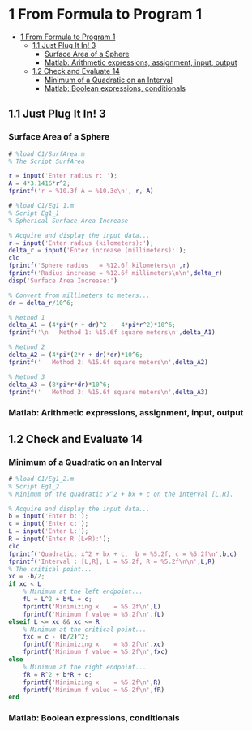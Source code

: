 
# 1 From Formula to Program 1

<!-- toc orderedList:0 depthFrom:1 depthTo:6 -->

* [1 From Formula to Program 1](#1-from-formula-to-program-1)
  * [1.1 Just Plug It In! 3](#11-just-plug-it-in-3)
    * [Surface Area of a Sphere](#surface-area-of-a-sphere)
    * [Matlab: Arithmetic expressions, assignment, input, output](#matlab-arithmetic-expressions-assignment-input-output)
  * [1.2 Check and Evaluate 14](#12-check-and-evaluate-14)
    * [Minimum of a Quadratic on an Interval](#minimum-of-a-quadratic-on-an-interval)
    * [Matlab: Boolean expressions, conditionals](#matlab-boolean-expressions-conditionals)

<!-- tocstop -->


## 1.1 Just Plug It In! 3

### Surface Area of a Sphere


```matlab
# %load C1/SurfArea.m
% The Script SurfArea

r = input('Enter radius r: ');
A = 4*3.1416*r^2;
fprintf('r = %10.3f A = %10.3e\n', r, A)

```


```matlab
# %load C1/Eg1_1.m
% Script Eg1_1
% Spherical Surface Area Increase

% Acquire and display the input data...
r = input('Enter radius (kilometers):');
delta_r = input('Enter increase (millimeters):');
clc
fprintf('Sphere radius   = %12.6f kilometers\n',r)
fprintf('Radius increase = %12.6f millimeters\n\n',delta_r)
disp('Surface Area Increase:')

% Convert from millimeters to meters...
dr = delta_r/10^6;

% Method 1
delta_A1 = (4*pi*(r + dr)^2 -  4*pi*r^2)*10^6;
fprintf('\n   Method 1: %15.6f square meters\n',delta_A1)

% Method 2
delta_A2 = (4*pi*(2*r + dr)*dr)*10^6;
fprintf('   Method 2: %15.6f square meters\n',delta_A2)

% Method 3
delta_A3 = (8*pi*r*dr)*10^6;
fprintf('   Method 3: %15.6f square meters\n',delta_A3)
```

### Matlab: Arithmetic expressions, assignment, input, output

## 1.2 Check and Evaluate 14

### Minimum of a Quadratic on an Interval


```matlab
# %load C1/Eg1_2.m
% Script Eg1_2
% Minimum of the quadratic x^2 + bx + c on the interval [L,R].

% Acquire and display the input data...
b = input('Enter b:');
c = input('Enter c:');
L = input('Enter L:');
R = input('Enter R (L<R):');
clc
fprintf('Quadratic: x^2 + bx + c,  b = %5.2f, c = %5.2f\n',b,c)
fprintf('Interval : [L,R], L = %5.2f, R = %5.2f\n\n',L,R)
% The critical point...
xc = -b/2;
if xc < L
    % Minimum at the left endpoint...
    fL = L^2 + b*L + c;
    fprintf('Minimizing x    = %5.2f\n',L)
    fprintf('Minimum f value = %5.2f\n',fL)
elseif L <= xc && xc <= R
    % Minimum at the critical point...
    fxc = c - (b/2)^2;
    fprintf('Minimizing x    = %5.2f\n',xc)
    fprintf('Minimum f value = %5.2f\n',fxc)
else
    % Minimum at the right endpoint...
    fR = R^2 + b*R + c;
    fprintf('Minimizing x    = %5.2f\n',R)
    fprintf('Minimum f value = %5.2f\n',fR)
end
```

### Matlab: Boolean expressions, conditionals


```matlab

```
